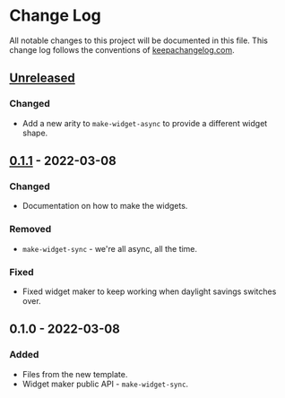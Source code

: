 # Change Log
All notable changes to this project will be documented in this file. This change log follows the conventions of [keepachangelog.com](http://keepachangelog.com/).

## [Unreleased]
### Changed
- Add a new arity to `make-widget-async` to provide a different widget shape.

## [0.1.1] - 2022-03-08
### Changed
- Documentation on how to make the widgets.

### Removed
- `make-widget-sync` - we're all async, all the time.

### Fixed
- Fixed widget maker to keep working when daylight savings switches over.

## 0.1.0 - 2022-03-08
### Added
- Files from the new template.
- Widget maker public API - `make-widget-sync`.

[Unreleased]: https://github.com/your-name/bowling-kata/compare/0.1.1...HEAD
[0.1.1]: https://github.com/your-name/bowling-kata/compare/0.1.0...0.1.1
